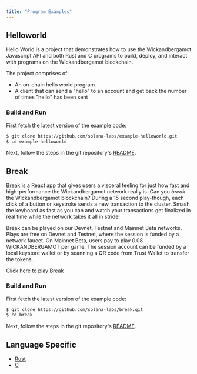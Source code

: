```yaml
---
title: "Program Examples"
---
```


## Helloworld

Hello World is a project that demonstrates how to use the Wickandbergamot Javascript API
and both Rust and C programs to build, deploy, and interact with programs on the
Wickandbergamot blockchain.

The project comprises of:

- An on-chain hello world program
- A client that can send a "hello" to an account and get back the number of
  times "hello" has been sent

### Build and Run

First fetch the latest version of the example code:

```bash
$ git clone https://github.com/solana-labs/example-helloworld.git
$ cd example-helloworld
```

Next, follow the steps in the git repository's
[README](https://github.com/solana-labs/example-helloworld/blob/master/README.md).

## Break

[Break](https://break.solana.com/) is a React app that gives users a visceral
feeling for just how fast and high-performance the Wickandbergamot network really is. Can
you _break_ the Wickandbergamot blockchain? During a 15 second play-though, each click of
a button or keystroke sends a new transaction to the cluster. Smash the keyboard
as fast as you can and watch your transactions get finalized in real time while
the network takes it all in stride!

Break can be played on our Devnet, Testnet and Mainnet Beta networks. Plays are
free on Devnet and Testnet, where the session is funded by a network faucet. On
Mainnet Beta, users pay to play 0.08 WICKANDBERGAMOT per game. The session account can be
funded by a local keystore wallet or by scanning a QR code from Trust Wallet to
transfer the tokens.

[Click here to play Break](https://break.solana.com/)

### Build and Run

First fetch the latest version of the example code:

```bash
$ git clone https://github.com/solana-labs/break.git
$ cd break
```

Next, follow the steps in the git repository's
[README](https://github.com/solana-labs/break/blob/master/README.md).

## Language Specific

- [Rust](developing-rust.md#examples)
- [C](developing-c.md#examples)
